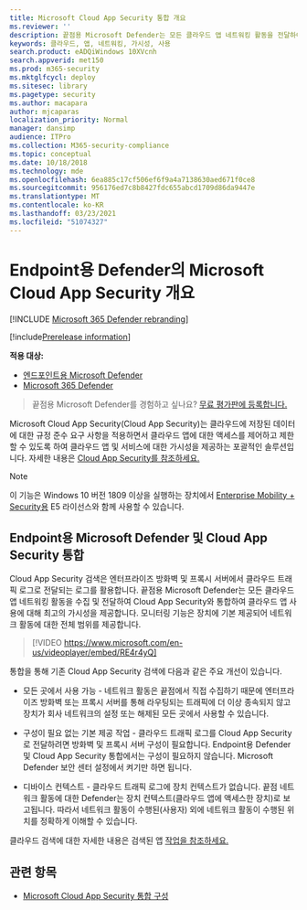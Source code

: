 ```yaml
---
title: Microsoft Cloud App Security 통합 개요
ms.reviewer: ''
description: 끝점용 Microsoft Defender는 모든 클라우드 앱 네트워킹 활동을 전달하여 Cloud App Security와 통합됩니다.
keywords: 클라우드, 앱, 네트워킹, 가시성, 사용
search.product: eADQiWindows 10XVcnh
search.appverid: met150
ms.prod: m365-security
ms.mktglfcycl: deploy
ms.sitesec: library
ms.pagetype: security
ms.author: macapara
author: mjcaparas
localization_priority: Normal
manager: dansimp
audience: ITPro
ms.collection: M365-security-compliance
ms.topic: conceptual
ms.date: 10/18/2018
ms.technology: mde
ms.openlocfilehash: 6ea885c17cf506ef6f9a4a7138630aed671f0ce8
ms.sourcegitcommit: 956176ed7c8b8427fdc655abcd1709d86da9447e
ms.translationtype: MT
ms.contentlocale: ko-KR
ms.lasthandoff: 03/23/2021
ms.locfileid: "51074327"
---
```

# <a name="microsoft-cloud-app-security-in-defender-for-endpoint-overview"></a>Endpoint용 Defender의 Microsoft Cloud App Security 개요

[!INCLUDE [Microsoft 365 Defender rebranding](../../includes/microsoft-defender.md)]

[!include[Prerelease information](../../includes/prerelease.md)]

**적용 대상:**
- [엔드포인트용 Microsoft Defender](https://go.microsoft.com/fwlink/p/?linkid=2146631)
- [Microsoft 365 Defender](https://go.microsoft.com/fwlink/?linkid=2118804)


> 끝점용 Microsoft Defender를 경험하고 싶나요? [무료 평가판에 등록합니다.](https://www.microsoft.com/microsoft-365/windows/microsoft-defender-atp?ocid=docs-wdatp-exposedapis-abovefoldlink)

Microsoft Cloud App Security(Cloud App Security)는 클라우드에 저장된 데이터에 대한 규정 준수 요구 사항을 적용하면서 클라우드 앱에 대한 액세스를 제어하고 제한할 수 있도록 하여 클라우드 앱 및 서비스에 대한 가시성을 제공하는 포괄적인 솔루션입니다. 자세한 내용은 [Cloud App Security를 참조하세요.](https://docs.microsoft.com/cloud-app-security/what-is-cloud-app-security)

>[!NOTE]
>이 기능은 Windows 10 버전 1809 이상을 실행하는 장치에서 [Enterprise Mobility + Security용](https://www.microsoft.com/cloud-platform/enterprise-mobility-security) E5 라이선스와 함께 사용할 수 있습니다.

## <a name="microsoft-defender-for-endpoint-and-cloud-app-security-integration"></a>Endpoint용 Microsoft Defender 및 Cloud App Security 통합 

Cloud App Security 검색은 엔터프라이즈 방화벽 및 프록시 서버에서 클라우드 트래픽 로그로 전달되는 로그를 활용합니다. 끝점용 Microsoft Defender는 모든 클라우드 앱 네트워킹 활동을 수집 및 전달하여 Cloud App Security와 통합하여 클라우드 앱 사용에 대해 최고의 가시성을 제공합니다. 모니터링 기능은 장치에 기본 제공되어 네트워크 활동에 대한 전체 범위를 제공합니다.

> [!VIDEO https://www.microsoft.com/en-us/videoplayer/embed/RE4r4yQ]


통합을 통해 기존 Cloud App Security 검색에 다음과 같은 주요 개선이 있습니다. 

- 모든 곳에서 사용 가능 - 네트워크 활동은 끝점에서 직접 수집하기 때문에 엔터프라이즈 방화벽 또는 프록시 서버를 통해 라우팅되는 트래픽에 더 이상 종속되지 않고 장치가 회사 네트워크의 설정 또는 해제된 모든 곳에서 사용할 수 있습니다. 

- 구성이 필요 없는 기본 제공 작업 - 클라우드 트래픽 로그를 Cloud App Security로 전달하려면 방화벽 및 프록시 서버 구성이 필요합니다. Endpoint용 Defender 및 Cloud App Security 통합에서는 구성이 필요하지 않습니다. Microsoft Defender 보안 센터 설정에서 켜기만 하면 됩니다. 

- 디바이스 컨텍스트 - 클라우드 트래픽 로그에 장치 컨텍스트가 없습니다. 끝점 네트워크 활동에 대한 Defender는 장치 컨텍스트(클라우드 앱에 액세스한 장치)로 보고됩니다. 따라서 네트워크 활동이 수행된(사용자) 외에 네트워크 활동이 수행된 위치를 정확하게 이해할 수 있습니다. 

클라우드 검색에 대한 자세한 내용은 검색된 앱 [작업을 참조하세요.](https://docs.microsoft.com/cloud-app-security/discovered-apps)

## <a name="related-topic"></a>관련 항목

- [Microsoft Cloud App Security 통합 구성](microsoft-cloud-app-security-config.md)

